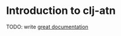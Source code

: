 # Introduction to clj-atn

TODO: write [great documentation](http://jacobian.org/writing/great-documentation/what-to-write/)

